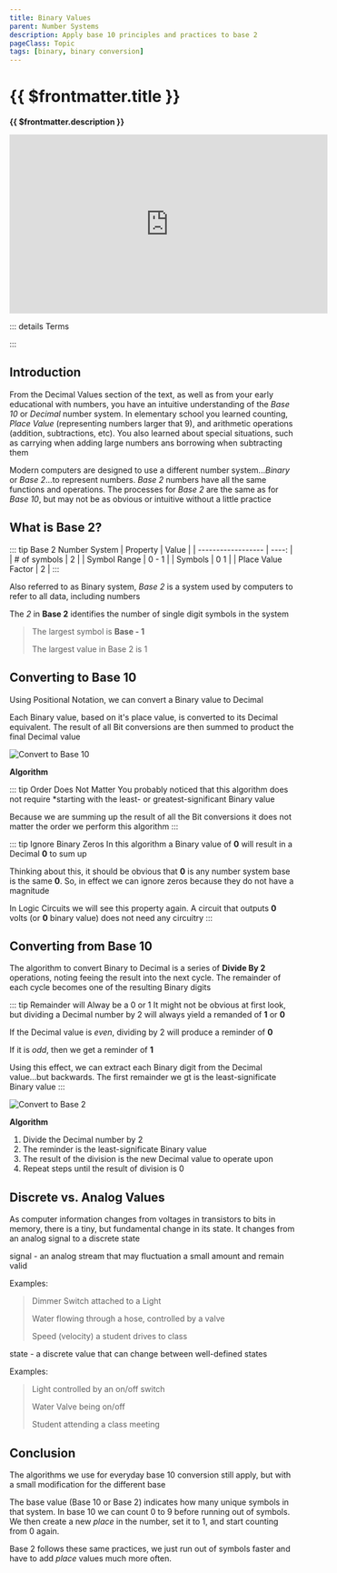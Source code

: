 ```yaml
---
title: Binary Values
parent: Number Systems
description: Apply base 10 principles and practices to base 2
pageClass: Topic
tags: [binary, binary conversion]
---
```


<script setup>
import KeyConcepts from '../../.vitepress/components/KeyConcepts.vue'
</script>

# {{ $frontmatter.title }}
**{{ $frontmatter.description }}**

<KeyConcepts :ConceptArray= "[
{
  Concept:'Apply base 10 concepts to base 2',
  Details:'With minor changes, the same processes work with binary numbers'
},
{  
  Concept:'Converting between base 10 and base 2',
  Details:'While computers perform best in binary, humans still require results in decimal'  
}
]" />

<iframe width="560" height="315" src="https://www.youtube.com/embed/cJNm938Xwao" title="YouTube video player" frameborder="0" allow="accelerometer; autoplay; clipboard-write; encrypted-media; gyroscope; picture-in-picture" allowfullscreen></iframe>

::: details Terms
<!--@include: @/TextSnippets/Foundations/NumberSystems_Terms.md-->
:::

## Introduction

From the Decimal Values section of the text, as well as from your early educational with numbers, you have an intuitive understanding of the *Base 10* or *Decimal* number system. In elementary school you learned counting,  *Place Value* (representing numbers larger that 9), and arithmetic operations (addition, subtractions, etc). You also learned about special situations, such as carrying when adding large numbers ans borrowing when subtracting them

Modern computers are designed to use a different number system...*Binary* or *Base 2*...to represent numbers. *Base 2* numbers have all the same functions and operations. The processes for *Base 2* are the same as for *Base 10*, but may not be as obvious or intuitive without a little practice

## What is **Base 2**?

::: tip Base 2 Number System
| Property           | Value |
| ------------------ | ----: |
| # of symbols       |     2 |
| Symbol Range       | 0 - 1 |
| Symbols            |   0 1 |
| Place Value Factor |     2 |
:::

Also referred to as Binary system, *Base 2* is a system used by computers to refer to all data, including numbers

<!-- The *2* in **Base 2** identifies the largest value that can be represented in a single digit (symbol) -->

The *2* in **Base 2** identifies the number of single digit symbols in the system

> The largest symbol is **Base - 1**
>
> The largest value in Base 2 is 1

## Converting to Base 10

Using Positional Notation, we can convert a Binary value to Decimal

Each Binary value, based on it's place value, is converted to its Decimal equivalent. The result of all Bit conversions are then summed to product the final Decimal value

![Convert to Base 10](/images/NumberSystems/Base2_ConvertToBase10.png)

**Algorithm**

<!--@include: @/TextSnippets/Foundations/Algo_unsigned_bin2dec.md-->

::: tip Order Does Not Matter
You probably noticed that this algorithm does not require *starting with the least- or greatest-significant Binary value

Because we are summing up the result of all the Bit conversions it does not matter the order we perform this algorithm
:::

::: tip Ignore Binary Zeros
In this algorithm a Binary value of **0** will result in a Decimal **0** to sum up

Thinking about this, it should be obvious that **0** is any number system base is the same **0**. So, in effect we can ignore zeros because they do not have a magnitude

In Logic Circuits we will see this property again. A circuit that outputs **0** volts (or **0** binary value) does not need any circuitry
:::


## Converting from Base 10

The algorithm to convert Binary to Decimal is a series of  **Divide By 2** operations, noting feeing the result into the next cycle. The remainder of each cycle becomes one of the resulting Binary digits

::: tip Remainder will Alway be a 0 or 1
It might not be obvious at first look, but dividing a Decimal number by 2 will always yield a remanded of **1** or **0**

If the Decimal value is *even*, dividing by 2 will produce a reminder of **0**

If it is *odd*, then we get a reminder of **1**

Using this effect, we can extract each Binary digit from the Decimal value...but backwards. The first remainder we gt is the least-significate Binary value
:::

![Convert to Base 2](/images/NumberSystems/Base2_ConvertFromBase10.png)

**Algorithm**
1. Divide the Decimal number by 2
1. The reminder is the least-significate Binary value
1. The result of the division is the new Decimal value to operate upon
1. Repeat steps until the result of division is 0

## Discrete vs. Analog Values

As computer information changes from voltages in transistors to bits in memory, there is a tiny, but fundamental change in its state. It changes from an analog signal to a discrete state

signal - an analog stream that may fluctuation a small amount and remain valid

Examples:
> Dimmer Switch attached to a Light
> 
> Water flowing through a hose, controlled by a valve
> 
> Speed (velocity) a student drives to class

state - a discrete value that can change between well-defined states 

Examples:
> Light controlled by an on/off switch
> 
> Water Valve being on/off
> 
> Student attending a class meeting

## Conclusion

The algorithms we use for everyday base 10 conversion still apply, but with a small modification for the different base

The base value (Base 10 or Base 2) indicates how many unique symbols in that system. In base 10 we can count 0 to 9 before running out of symbols. We then create a new *place* in the number, set it to 1, and start counting from 0 again.

Base 2 follows these same practices, we just run out of symbols faster and have to add *place* values much more often.